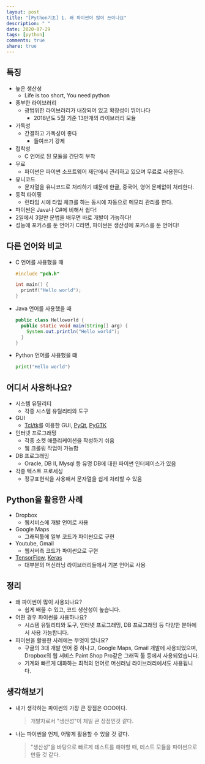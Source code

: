 ```yaml
---
layout: post
title: "[Python기초] 1. 왜 파이썬이 많이 쓰이나요"
description: " "
date: 2020-07-29
tags: [python]
comments: true
share: true
---
```


## 특징
- 높은 생산성
  - Life is too short, You need python
- 풍부한 라이브러리
  - 광범위한 라이브러리가 내장되어 있고 확장성이 뛰어나다
    - 2018년도 5월 기준 13만개의 라이브러리 모듈
- 가독성
  - 간결하고 가독성이 좋다
    - 들여쓰기 강제
- 접착성
  - C 언어로 된 모듈을 간단히 부착
- 무료
  - 파이썬은 파이썬 소프트웨어 재단에서 관리하고 있으며 무료로 사용한다.
- 유니코드
  - 문자열을 유니코드로 처리하기 떄문에 한글, 중국어, 영어 문제없이 처리한다.
- 동적 타이핑
  - 런타임 시에 타입 체크를 하는 동시에 자동으로 메모리 관리를 한다.
- 파이썬은 Java나 C#에 비해서 쉽다!
- 2일에서 3일만 문법을 배우면 바로 개발이 가능하다!
- 성능에 포커스를 둔 언어가 C라면, 파이썬은 생산성에 포커스를 둔 언어다!
  
## 다른 언어와 비교
  - C 언어를 사용했을 때
    ```c
    #include "pch.h"
    
    int main() {
      printf("Hello world");
    }
    ```
  - Java 언어를 사용했을 때
    ```java
    public class Helloworld {
      public static void main(String[] arg) {
        System.out.println("Hello world");
      }
    }
    ```
  - Python 언어를 사용했을 떄
    ```python
    print("Hello world")
    ```
    
## 어디서 사용하나요?
  - 시스템 유틸리티
    - 각종 시스템 유틸리티와 도구
  - GUI
    - [Tcl/tk]를 이용한 GUI, [PyQt], [PyGTK]
  - 인터넷 프로그래밍
    - 각종 소켓 애플리케이션을 작성하기 쉬움
    - 웹 크롤링 작업이 가능함
  - DB 프로그래밍
    - Oracle, DB Ⅱ, Mysql 등 유명 DB에 대한 파이썬 인터페이스가 있음
  - 각종 텍스트 프로세싱
    - 정규표현식을 사용해서 문자열을 쉽게 처리할 수 있음
    
## Python을 활용한 사례
  - Dropbox
    - 웹서비스에 개발 언어로 사용
  - Google Maps
    - 그래픽툴에 일부 코드가 파이썬으로 구현
  - Youtube, Gmail
    - 웹서버측 코드가 파이썬으로 구현
  - [TensorFlow], [Keras]
    - 대부분의 머신러닝 라이브러리들에서 기본 언어로 사용
 
## 정리
  - 왜 파이썬이 많이 사용되나요?
    - 쉽게 배울 수 있고, 코드 생산성이 높습니다.
  - 어떤 경우 파이썬을 사용하나요?
    - 시스템 유틸리티와 도구, 인터넷 프로그래밍, DB 프로그래밍 등 다양한 분야에서 사용 가능합니다.
  - 파이썬을 활용한 사례에는 무엇이 있나요?
    - 구글의 3대 개발 언어 중 하나고, Google Maps, Gmail 개발에 사용되었으며, Dropbox의 웹 서비스 Paint Shop Pro같은 그래픽 툴 등에서 사용되었습니다.
    - 기계와 빠르게 대화하는 최적의 언어로 머신러닝 라이브러리에서도 사용됩니다.
 
## 생각해보기
  - 내가 생각하는 파이썬의 가장 큰 장점은 OOO이다.
    > 개발자로서 "생산성"이 제일 큰 장점인것 같다.
  - 나는 파이썬을 언제, 어떻게 활용할 수 있을 것 같다.
    > "생산성"을 바탕으로 빠르게 테스트를 해야할 때, 테스트 모듈을 파이썬으로 만들 것 같다.


[Tcl/tk]: https://www.tcl.tk/
[PyQt]: https://wiki.python.org/moin/PyQt
[PyGTK]: https://pygobject.readthedocs.io/en/latest/
[TensorFlow]: https://www.tensorflow.org/?hl=ko
[Keras]: https://keras.io/

